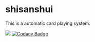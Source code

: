 # shisanshui
This is a automatic card playing system.

![](https://img.shields.io/badge/language-python-orange.svg)
[![Codacy Badge](https://api.codacy.com/project/badge/Grade/6b94066cc90e40489535bef8bdbfce68)](https://www.codacy.com/manual/b666666666666666b/shisanshui?utm_source=github.com&amp;utm_medium=referral&amp;utm_content=b666666666666666b/shisanshui&amp;utm_campaign=Badge_Grade)
